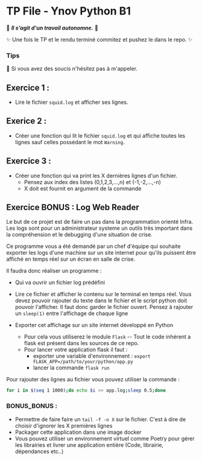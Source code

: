 # TP File - Ynov Python B1

:see_no_evil: _**Il s'agit d'un travail autonomne.**_ :speak_no_evil:

:sparkles: Une fois le TP et le rendu terminé commitez et pushez le dans le repo. :sparkles:
  
### Tips   

:raising_hand: Si vous avez des soucis n'hésitez pas à m'appeler. 
 
 ## Exercice 1 : 
 
 - Lire le fichier `squid.log` et afficher ses lignes.

## Exerice 2 : 
 - Créer une fonction qui lit le fichier `squid.log` et qui affiche toutes les lignes sauf celles possédant le mot `Warning`.

## Exercice 3 : 
 - Créer une fonction qui va print les X dernières lignes d'un fichier. 
   - Pensez aux index des listes (0,1,2,3,...,n) et (-1,-2,...,-n)
   - X doit est fournit en argument de la commande 

## Exercice BONUS : Log Web Reader
 
Le but de ce projet est de faire un pas dans la programmation orienté Infra.
Les logs sont pour un administrateur systeme un outils très important dans la compréhension et le debugging d'une situation de crise. 

Ce programme vous a été demandé par un chef d'équipe qui souhaite exporter les logs d'une machine sur un site internet pour qu'ils puissent être affiché en temps réel sur un écran en salle de crise.


 Il faudra donc réaliser un programme : 
- Qui va ouvrir un fichier log prédéfini
- Lire ce fichier et afficher le contenu sur le terminal en temps réel. Vous devez pouvoir rajouter du texte dans le fichier et le script python doit pouvoir l'afficher. Il faut donc garder le fichier ouvert. Pensez à rajouter un `sleep(1)` entre l'affichage de chaque ligne

- Exporter cet affichage sur un site internet développé en Python
  - Pour cela vous utiliserez le module `Flask` -- Tout le code inhérent a flask est présent dans les sources de ce repo.
  - Pour lancer votre application flask il faut : 
    - exporter une variable d'environnement : `export FLASK_APP=/path/to/your/python/app.py`
    - lancer la commande `flask run` 

Pour rajouter des lignes au fichier vous pouvez utiliser la commande : 
```bash 
for i in $(seq 1 1000);do echo $i >> app.log;sleep 0.5;done
```

###  BONUS_BONUS : 
- Permettre de faire faire un `tail -f -n X` sur le fichier. C'est à dire de choisir d'ignorer les X premières lignes
- Packager cette application dans une image docker 
- Vous pouvez utiliser un environnement virtuel comme Poetry pour gérer les librairies et livrer une application entière (Code, librairie, dépendances etc..)
